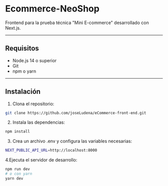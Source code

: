 # Ecommerce-NeoShop

Frontend para la prueba técnica "Mini E-commerce" desarrollado con Next.js.

---

## Requisitos

- Node.js 14 o superior
- Git  
- npm o yarn

---

## Instalación

1. Clona el repositorio:

```bash
git clone https://github.com/joseLudena/eCommerce-front-end.git
```

2. Instala las dependencias:

```bash
npm install
```

3. Crea un archivo .env y configura las variables necesarias:
```bash
NEXT_PUBLIC_API_URL=http://localhost:8000
```

4.Ejecuta el servidor de desarrollo:

```bash
npm run dev
# o con yarn
yarn dev
```